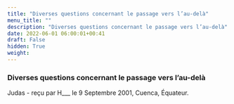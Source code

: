 ```yaml
---
title: "Diverses questions concernant le passage vers l’au-delà"
menu_title: ""
description: "Diverses questions concernant le passage vers l’au-delà"
date: 2022-06-01 06:00:01+00:41
draft: False
hidden: True
weight:
---
```

### Diverses questions concernant le passage vers l’au-delà

Judas - reçu par H___  le 9 Septembre 2001, Cuenca, Équateur.



